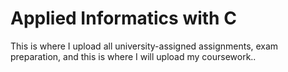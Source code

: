 # Applied Informatics with C
This is where I upload all university-assigned assignments, exam preparation, and this is where I will upload my coursework..
